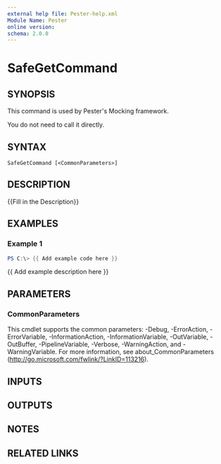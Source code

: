 ```yaml
---
external help file: Pester-help.xml
Module Name: Pester
online version:
schema: 2.0.0
---
```


# SafeGetCommand

## SYNOPSIS

This command is used by Pester's Mocking framework.

You do not need to call it directly.

## SYNTAX

```
SafeGetCommand [<CommonParameters>]
```

## DESCRIPTION

{{Fill in the Description}}

## EXAMPLES

### Example 1

```powershell
PS C:\> {{ Add example code here }}
```

{{ Add example description here }}

## PARAMETERS

### CommonParameters
This cmdlet supports the common parameters: -Debug, -ErrorAction, -ErrorVariable, -InformationAction, -InformationVariable, -OutVariable, -OutBuffer, -PipelineVariable, -Verbose, -WarningAction, and -WarningVariable. For more information, see about_CommonParameters (http://go.microsoft.com/fwlink/?LinkID=113216).

## INPUTS

## OUTPUTS

## NOTES

## RELATED LINKS
